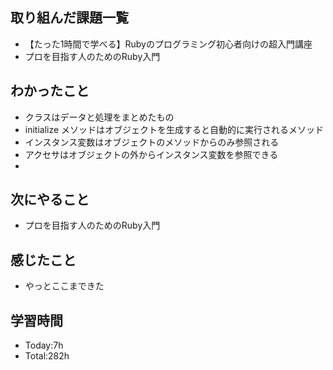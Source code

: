 ## 取り組んだ課題一覧
- 【たった1時間で学べる】Rubyのプログラミング初心者向けの超入門講座
- プロを目指す人のためのRuby入門
  
## わかったこと
- クラスはデータと処理をまとめたもの
- initialize メソッドはオブジェクトを生成すると自動的に実行されるメソッド
- インスタンス変数はオブジェクトのメソッドからのみ参照される
- アクセサはオブジェクトの外からインスタンス変数を参照できる
- 
## 次にやること
-  プロを目指す人のためのRuby入門
## 感じたこと
- やっとここまできた
  
## 学習時間
- Today:7h
- Total:282h
